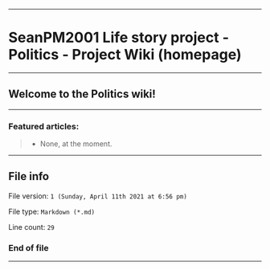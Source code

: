 
***

# SeanPM2001 Life story project - Politics - Project Wiki (homepage)

***

## Welcome to the Politics wiki!

***

### Featured articles:

> * None, at the moment.

***

## File info

File version: `1 (Sunday, April 11th 2021 at 6:56 pm)`

File type: `Markdown (*.md)`

Line count: `29`

### End of file

***
